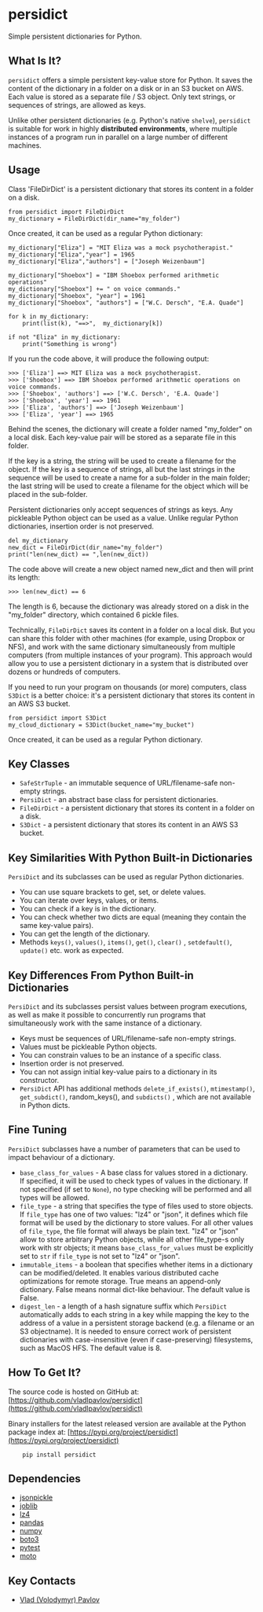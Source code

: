 # persidict

Simple persistent dictionaries for Python.

## What Is It?

`persidict` offers a simple persistent key-value store for Python. 
It saves the content of the dictionary in a folder on a disk 
or in an S3 bucket on AWS. Each value is stored as a separate file / S3 object.
Only text strings, or sequences of strings, are allowed as keys.

Unlike other persistent dictionaries (e.g. Python's native `shelve`), 
`persidict` is suitable for work in highly **distributed environments**, 
where multiple instances of a program run in parallel on 
a large number of different machines.

## Usage
Class 'FileDirDict' is a persistent dictionary that stores its content 
in a folder on a disk.

    from persidict import FileDirDict    
    my_dictionary = FileDirDict(dir_name="my_folder")

Once created, it can be used as a regular Python dictionary:

    my_dictionary["Eliza"] = "MIT Eliza was a mock psychotherapist."
    my_dictionary["Eliza","year"] = 1965
    my_dictionary["Eliza","authors"] = ["Joseph Weizenbaum"]
    
    my_dictionary["Shoebox"] = "IBM Shoebox performed arithmetic operations"
    my_dictionary["Shoebox"] += " on voice commands."
    my_dictionary["Shoebox", "year"] = 1961
    my_dictionary["Shoebox", "authors"] = ["W.C. Dersch", "E.A. Quade"]

    for k in my_dictionary:
        print(list(k), "==>",  my_dictionary[k])

    if not "Eliza" in my_dictionary:
        print("Something is wrong")

If you run the code above, it will produce the following output:

    >>> ['Eliza'] ==> MIT Eliza was a mock psychotherapist.
    >>> ['Shoebox'] ==> IBM Shoebox performed arithmetic operations on voice commands.
    >>> ['Shoebox', 'authors'] ==> ['W.C. Dersch', 'E.A. Quade']
    >>> ['Shoebox', 'year'] ==> 1961
    >>> ['Eliza', 'authors'] ==> ['Joseph Weizenbaum']
    >>> ['Eliza', 'year'] ==> 1965

Behind the scenes, the dictionary will create a folder named "my_folder" 
on a local disk. Each key-value pair will be stored as a separate file 
in this folder. 

If the key is a string, the string will be used to create 
a filename for the object. If the key is a sequence of strings, 
all but the last strings in the sequence will be used to create a name 
for a sub-folder in the main folder; 
the last string will be used to create a filename for the object 
which will be placed in the sub-folder.

Persistent dictionaries only accept sequences 
of strings as keys. Any pickleable Python object can be used as a value. 
Unlike regular Python dictionaries, insertion order is not preserved.

    del my_dictionary
    new_dict = FileDirDict(dir_name="my_folder")
    print("len(new_dict) == ",len(new_dict))

The code above will create a new object named new_dict and then will
print its length: 

    >>> len(new_dict) == 6

The length is 6, because the dictionary was already stored on a disk 
in the "my_folder" directory, which contained 6 pickle files.

Technically, `FileDirDict` saves its content in a folder on a local disk. 
But you can share this folder with other machines 
(for example, using Dropbox or NFS), and work with the same dictionary 
simultaneously from multiple computers (from multiple instances of your program). 
This approach would allow you to use a persistent dictionary in 
a system that is distributed over dozens or hundreds of computers.

If you need to run your program on thousands (or more) computers, 
class `S3Dict` is a better choice: it's a persistent dictionary that 
stores its content in an AWS S3 bucket.

    from persidict import S3Dict
    my_cloud_dictionary = S3Dict(bucket_name="my_bucket")

Once created, it can be used as a regular Python dictionary.

## Key Classes

* `SafeStrTuple` - an immutable sequence of URL/filename-safe non-empty strings.
* `PersiDict` - an abstract base class for persistent dictionaries. 
* `FileDirDict` - a persistent dictionary that stores its content 
in a folder on a disk.
* `S3Dict` - a persistent dictionary that stores its content 
in an AWS S3 bucket.

## Key Similarities With Python Built-in Dictionaries

`PersiDict` and its subclasses can be used as regular Python dictionaries. 

* You can use square brackets to get, set, or delete values. 
* You can iterate over keys, values, or items. 
* You can check if a key is in the dictionary. 
* You can check whether two dicts are equal
(meaning they contain the same key-value pairs).
* You can get the length of the dictionary.
* Methods `keys()`, `values()`, `items()`, `get()`, `clear()`
, `setdefault()`, `update()` etc. work as expected.

## Key Differences From Python Built-in Dictionaries

`PersiDict` and its subclasses persist values between program executions, 
as well as make it possible to concurrently run programs 
that simultaneously work with the same instance of a dictionary.

* Keys must be sequences of URL/filename-safe non-empty strings.
* Values must be pickleable Python objects.
* You can constrain values to be an instance of a specific class.
* Insertion order is not preserved.
* You can not assign initial key-value pairs to a dictionary in its constructor.
* `PersiDict` API has additional methods `delete_if_exists()`, `mtimestamp()`,
`get_subdict()`, random_keys(), and `subdicts()` , which are 
not available in Python dicts.

## Fine Tuning

`PersiDict` subclasses have a number of parameters that can be used 
to impact behaviour of a dictionary. 

* `base_class_for_values` - A base class for values stored in a dictionary.  
If specified, it will be used to check types of values in the dictionary. 
If not specified (if set to `None`), no type checking will be performed 
and all types will be allowed.
* `file_type` - a string that specifies the type of files used to store objects.
If `file_type` has one of two values: "lz4" or "json", it defines 
which file format will be used by the dictionary to store values. 
For all other values of `file_type`, the file format will always be plain
text. "lz4" or "json" allow to store arbitrary Python objects,
while all other file_type-s only work with str objects; 
it means `base_class_for_values` must be explicitly set to `str` 
if `file_type` is not set to "lz4" or "json".
* `immutable_items` - a boolean that specifies whether items in a dictionary 
can be modified/deleted. It enables various distributed cache optimizations 
for remote storage. True means an append-only dictionary. 
False means normal dict-like behaviour. The default value is False. 
* `digest_len` - a length of a hash signature suffix which `PersiDict` 
automatically adds to each string in a key while mapping the key to 
the address of a value in a persistent storage backend 
(e.g. a filename or an S3 objectname). It is needed to ensure correct work
of persistent dictionaries with case-insensitive (even if case-preserving) 
filesystems, such as MacOS HFS. The default value is 8. 


## How To Get It?

The source code is hosted on GitHub at:
[https://github.com/vladlpavlov/persidict](https://github.com/vladlpavlov/persidict) 

Binary installers for the latest released version are available at the Python package index at:
[https://pypi.org/project/persidict](https://pypi.org/project/persidict)

        pip install persidict

## Dependencies

* [jsonpickle](https://jsonpickle.github.io)
* [joblib](https://joblib.readthedocs.io)
* [lz4](https://python-lz4.readthedocs.io)
* [pandas](https://pandas.pydata.org)
* [numpy](https://numpy.org)
* [boto3](https://boto3.readthedocs.io)
* [pytest](https://pytest.org)
* [moto](http://getmoto.org)

## Key Contacts

* [Vlad (Volodymyr) Pavlov](https://www.linkedin.com/in/vlpavlov/)